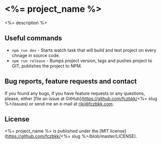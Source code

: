 # <%= project_name %>

<%= description %>

## Useful commands

- `npm run dev` - Starts watch task that will build and test project on every chnage in source code.
- `npm run release` - Bumps project version, tags and pushes project to GIT, publishes the project to NPM.

## Bug reports, feature requests and contact

If you found any bugs, if you have feature requests or any questions, please, either [file an issue at GitHub](https://github.com/fczbkk/<%= slug %>/issues) or send me an e-mail at [riki@fczbkk.com](mailto:riki@fczbkk.com).

## License

<%= project_name %> is published under the [MIT license](https://github.com/fczbkk/<%= slug %>/blob/master/LICENSE).
